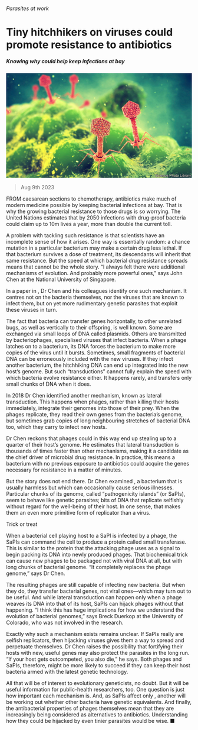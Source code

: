 ###### Parasites at work

# Tiny hitchhikers on viruses could promote resistance to antibiotics 

##### Knowing why could help keep infections at bay 

![image](images/20230812_STP501.jpg) 

> Aug 9th 2023 

FROM caesarean sections to chemotherapy, antibiotics make much of modern medicine possible by keeping bacterial infections at bay. That is why the growing bacterial resistance to those drugs is so worrying. The United Nations estimates that by 2050 infections with drug-proof bacteria could claim up to 10m lives a year, more than double the current toll.

A problem with tackling such resistance is that scientists have an incomplete sense of how it arises. One way is essentially random: a chance mutation in a particular bacterium may make a certain drug less lethal. If that bacterium survives a dose of treatment, its descendants will inherit that same resistance. But the speed at which bacterial drug resistance spreads means that cannot be the whole story. “I always felt there were additional mechanisms of evolution. And probably more powerful ones,” says John Chen at the National University of Singapore.

In a paper in , Dr Chen and his colleagues identify one such mechanism. It centres not on the bacteria themselves, nor the viruses that are known to infect them, but on yet more rudimentary genetic parasites that exploit these viruses in turn.

The fact that bacteria can transfer genes horizontally, to other unrelated bugs, as well as vertically to their offspring, is well known. Some are exchanged via small loops of DNA called plasmids. Others are transmitted by bacteriophages, specialised viruses that infect bacteria. When a phage latches on to a bacterium, its DNA forces the bacterium to make more copies of the virus until it bursts. Sometimes, small fragments of bacterial DNA can be erroneously included with the new viruses. If they infect another bacterium, the hitchhiking DNA can end up integrated into the new host’s genome. But such “transductions” cannot fully explain the speed with which bacteria evolve resistance either. It happens rarely, and transfers only small chunks of DNA when it does.

In 2018 Dr Chen identified another mechanism, known as lateral transduction. This happens when phages, rather than killing their hosts immediately, integrate their genomes into those of their prey. When the phages replicate, they read their own genes from the bacteria’s genome, but sometimes grab copies of long neighbouring stretches of bacterial DNA too, which they carry to infect new hosts. 

Dr Chen reckons that phages could in this way end up stealing up to a quarter of their host’s genome. He estimates that lateral transduction is thousands of times faster than other mechanisms, making it a candidate as the chief driver of microbial drug resistance. In practice, this means a bacterium with no previous exposure to antibiotics could acquire the genes necessary for resistance in a matter of minutes.

But the story does not end there. Dr Chen examined , a bacterium that is usually harmless but which can occasionally cause serious illnesses. Particular chunks of its genome, called “pathogenicity islands” (or SaPIs), seem to behave like genetic parasites; bits of DNA that replicate selfishly without regard for the well-being of their host. In one sense, that makes them an even more primitive form of replicator than a virus. 

Trick or treat

When a bacterial cell playing host to a SaPI is infected by a phage, the SaPIs can command the cell to produce a protein called small transferase. This is similar to the protein that the attacking phage uses as a signal to begin packing its DNA into newly produced phages. That biochemical trick can cause new phages to be packaged not with viral DNA at all, but with long chunks of bacterial genome. “It completely replaces the phage genome,” says Dr Chen.

The resulting phages are still capable of infecting new bacteria. But when they do, they transfer bacterial genes, not viral ones—which may turn out to be useful. And while lateral transduction can happen only when a phage weaves its DNA into that of its host, SaPIs can hijack phages without that happening. “I think this has huge implications for how we understand the evolution of bacterial genomes,” says Breck Duerkop at the University of Colorado, who was not involved in the research.

Exactly why such a mechanism exists remains unclear. If SaPIs really are selfish replicators, then hijacking viruses gives them a way to spread and perpetuate themselves. Dr Chen raises the possibility that fortifying their hosts with new, useful genes may also protect the parasites in the long run. “If your host gets outcompeted, you also die,” he says. Both phages and SaPIs, therefore, might be more likely to succeed if they can keep their host bacteria armed with the latest genetic technology.

All that will be of interest to evolutionary geneticists, no doubt. But it will be useful information for public-health researchers, too. One question is just how important each mechanism is. And, as SaPIs affect only , another will be working out whether other bacteria have genetic equivalents. And finally, the antibacterial properties of phages themselves mean that they are increasingly being considered as alternatives to antibiotics. Understanding how they could be hijacked by even tinier parasites would be wise. ■


